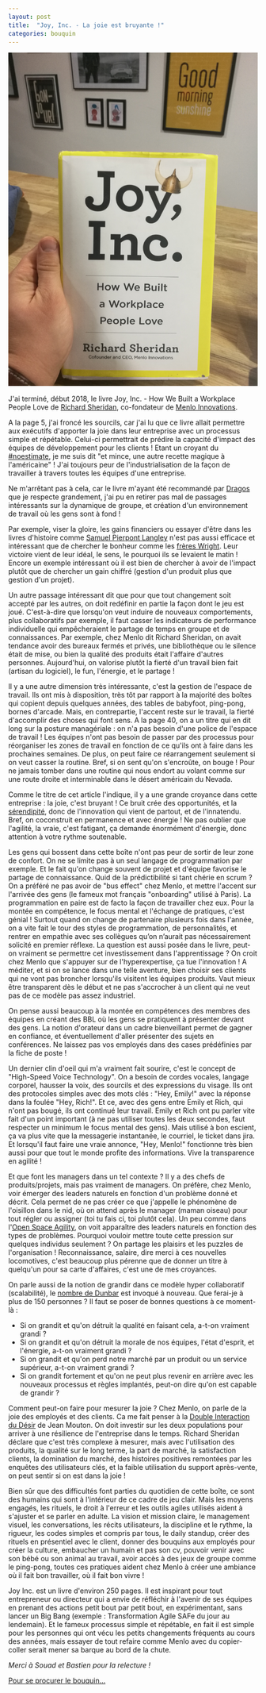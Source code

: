 ```yaml
---
layout: post
title:  "Joy, Inc. - La joie est bruyante !"
categories: bouquin
---
```

<a href="https://www.amazon.fr/Joy-Inc-Built-Workplace-People/dp/1591847125" target="joyincbook">
	<img src="/images/posts/joy_inc.jpg" class="img-floating-left-small">
</a>

J'ai terminé, début 2018, le livre Joy, Inc. - How We Built a Workplace People Love de <a href="https://twitter.com/menloprez" target="richardsheridan">Richard Sheridan</a>, co-fondateur de <a href="http://www.menloinnovations.com/joyinc/" target="menlo">Menlo Innovations</a>. 

A la page 5, j'ai froncé les sourcils, car j'ai lu que ce livre allait permettre aux exécutifs d'apporter la joie dans leur entreprise avec un processus simple et répétable. Celui-ci permettrait de prédire la capacité d'impact des équipes de développement pour les clients ! Etant un croyant du <a href="https://www.sois-net.fr/cessons-les-estimations-par-frederic-leguedois-printemps-agile-2015/" target="noestimateleguedois">#noestimate</a>, je me suis dit "et mince, une autre recette magique à l'américaine" ! J'ai toujours peur de l'industrialisation de la façon de travailler à travers toutes les équipes d'une entreprise.

Ne m'arrêtant pas à cela, car le livre m'ayant été recommandé par <a href="http://www.andwhatif.fr/" target="andwhatif">Dragos</a> que je respecte grandement, j'ai pu en retirer pas mal de passages intéressants sur la dynamique de groupe, et création d'un environnement de travail où les gens sont à fond ! 

Par exemple, viser la gloire, les gains financiers ou essayer d'être dans les livres d'histoire comme <a href="https://fr.wikipedia.org/wiki/Samuel_Pierpont_Langley" target="langley">Samuel Pierpont Langley</a> n'est pas aussi efficace et intéressant que de chercher le bonheur comme les <a href="https://fr.wikipedia.org/wiki/Orville_et_Wilbur_Wright" target="wright">frères Wright</a>. Leur victoire vient de leur idéal, le sens, le pourquoi ils se levaient le matin ! Encore un exemple intéressant où il est bien de chercher à avoir de l'impact plutôt que de chercher un gain chiffré (gestion d'un produit plus que gestion d'un projet).

Un autre passage intéressant dit que pour que tout changement soit accepté par les autres, on doit redéfinir en partie la façon dont le jeu est joué. C'est-à-dire que lorsqu'on veut induire de nouveaux comportements, plus collaboratifs par exemple, il faut casser les indicateurs de performance individuelle qui empêcheraient le partage de temps en groupe et de connaissances. Par exemple, chez Menlo dit Richard Sheridan, on avait tendance avoir des bureaux fermés et privés, une bibliothèque ou le silence était de mise, ou bien la qualité des produits était l'affaire d'autres personnes. Aujourd'hui, on valorise plutôt la fierté d'un travail bien fait (artisan du logiciel), le fun, l'énergie, et le partage !

Il y a une autre dimension très intéressante, c'est la gestion de l'espace de travail. Ils ont mis à disposition, très tôt par rapport à la majorité des boîtes qui copient depuis quelques années, des tables de babyfoot, ping-pong, bornes d'arcade. Mais, en contrepartie, l'accent reste sur le travail, la fierté d'accomplir des choses qui font sens. A la page 40, on a un titre qui en dit long sur la posture managériale : on n'a pas besoin d'une police de l'espace de travail ! Les équipes n'ont pas besoin de passer par des processus pour réorganiser les zones de travail en fonction de ce qu'ils ont à faire dans les prochaines semaines. De plus, on peut faire ce réarrangement seulement si on veut casser la routine. Bref, si on sent qu'on s'encroûte, on bouge ! Pour ne jamais tomber dans une routine qui nous endort au volant comme sur une route droite et interminable dans le désert américain du Nevada.

Comme le titre de cet article l'indique, il y a une grande croyance dans cette entreprise : la joie, c'est bruyant ! Ce bruit crée des opportunités, et la <a href="https://fr.wikipedia.org/wiki/S%C3%A9rendipit%C3%A9" target="serendipite">sérendipité</a>, donc de l'innovation qui vient de partout, et de l'innatendu. Bref, on coconstruit en permanence et avec énergie ! Ne pas oublier que l'agilité, la vraie, c'est fatigant, ça demande énormément d'énergie, donc attention à votre rythme soutenable.

Les gens qui bossent dans cette boîte n'ont pas peur de sortir de leur zone de confort. On ne se limite pas à un seul langage de programmation par exemple. Et le fait qu'on change souvent de projet et d'équipe favorise le partage de connaissance. Quid de la prédictibilité si tant chérie en scrum ? On a préféré ne pas avoir de "bus effect" chez Menlo, et mettre l'accent sur l'arrivée des gens (le fameux mot français "onboarding" utilisé à Paris). La programmation en paire est de facto la façon de travailler chez eux. Pour la montée en compétence, le focus mental et l'échange de pratiques, c'est génial ! Surtout quand on change de partenaire plusieurs fois dans l'année, on a vite fait le tour des styles de programmation, de personnalités, et rentrer en empathie avec ses collègues qu’on n’aurait pas nécessairement solicité en premier réflexe. La question est aussi posée dans le livre, peut-on vraiment se permettre cet investissement dans l'apprentissage ? On croit chez Menlo que s'appuyer sur de l'hyperexpertise, ça tue l'innovation ! A méditer, et si on se lance dans une telle aventure, bien choisir ses clients qui ne vont pas broncher lorsqu'ils visitent les équipes produits. Vaut mieux être transparent dès le début et ne pas s'accrocher à un client qui ne veut pas de ce modèle pas assez industriel.

On pense aussi beaucoup à la montée en compétences des membres des équipes en créant des BBL où les gens se pratiquent à présenter devant des gens. La notion d'orateur dans un cadre bienveillant permet de gagner en confiance, et éventuellement d'aller présenter des sujets en conférences. Ne laissez pas vos employés dans des cases prédéfinies par la fiche de poste ! 

Un dernier clin d'oeil qui m'a vraiment fait sourire, c'est le concept de "High-Speed Voice Technology". On a besoin de cordes vocales, langage corporel, hausser la voix, des sourcils et des expressions du visage. Ils ont des protocoles simples avec des mots clés : "Hey, Emily!" avec la réponse dans la foulée "Hey, Rich!". Et ce, avec des gens entre Emily et Rich, qui n'ont pas bougé, ils ont continué leur travail. Emily et Rich ont pu parler vite fait d'un point important (à ne pas utiliser toutes les deux secondes, faut respecter un minimum le focus mental des gens). Mais utilisé à bon escient, ça va plus vite que la messagerie instantanée, le courriel, le ticket dans jira. Et lorsqu'il faut faire une vraie annonce, "Hey, Menlo!" fonctionne très bien aussi pour que tout le monde profite des informations. Vive la transparence en agilité !

Et que font les managers dans un tel contexte ? Il y a des chefs de produits/projets, mais pas vraiment de managers. On préfère, chez Menlo, voir émerger des leaders naturels en fonction d'un problème donné et décrit. Cela permet de ne pas créer ce que j'appelle le phénomène de l'oisillon dans le nid, où on attend après le manager (maman oiseau) pour tout régler ou assigner (toi tu fais ci, toi plutôt cela). Un peu comme dans l'<a href="https://www.areyouagile.com/2017/11/dare-to-invite-openspace-agility/" target="OSA">Open Space Agility</a>, on voit apparaître des leaders naturels en fonction des types de problèmes. Pourquoi vouloir mettre toute cette pression sur quelques individus seulement ? On partage les plaisirs et les puzzles de l'organisation ! Reconnaissance, salaire, dire merci à ces nouvelles locomotives, c'est beaucoup plus pérenne que de donner un titre à quelqu'un pour sa carte d'affaires, c'est une de mes croyances. 

On parle aussi de la notion de grandir dans ce modèle hyper collaboratif (scalabilité), le <a href="https://fr.wikipedia.org/wiki/Nombre_de_Dunbar" target="dunbar">nombre de Dunbar</a> est invoqué à nouveau. Que ferai-je à plus de 150 personnes ? Il faut se poser de bonnes questions à ce moment-là :

* Si on grandit et qu'on détruit la qualité en faisant cela, a-t-on vraiment grandi ?
* Si on grandit et qu'on détruit la morale de nos équipes, l'état d'esprit, et l'énergie, a-t-on vraiment grandi ?
* Si on grandit et qu'on perd notre marché par un produit ou un service supérieur, a-t-on vraiment grandi ?
* Si on grandit fortement et qu'on ne peut plus revenir en arrière avec les nouveaux processus et règles implantés, peut-on dire qu'on est capable de grandir ?


Comment peut-on faire pour mesurer la joie ?
Chez Menlo, on parle de la joie des employés et des clients. Ca me fait penser à la <a href="https://www.youtube.com/watch?v=_jv7qhqKg6o" target="diad">Double Interaction du Désir</a> de Jean Mouton. On doit investir sur les deux populations pour arriver à une résilience de l'entreprise dans le temps. Richard Sheridan déclare que c'est très complexe à mesurer, mais avec l'utilisation des produits, la qualité sur le long terme, la part de marché, la satisfaction clients, la domination du marché, des histoires positives remontées par les enquêtes des utilisateurs clés, et la faible utilisation du support après-vente, on peut sentir si on est dans la joie !

Bien sûr que des difficultés font parties du quotidien de cette boîte, ce sont des humains qui sont à l'intérieur de ce cadre de jeu clair. Mais les moyens engagés, les rituels, le droit à l'erreur et les outils agiles utilisés aident à s'ajuster et se parler en adulte. La vision et mission claire, le management visuel, les conversations, les récits utilisateurs, la discipline et le rythme, la rigueur, les codes simples et compris par tous, le daily standup, créer des rituels en présentiel avec le client, donner des bouquins aux employés pour créer la culture, embaucher un humain et pas son cv, pouvoir venir avec son bébé ou son animal au travail, avoir accès à des jeux de groupe comme le ping-pong, toutes ces pratiques aident chez Menlo à créer une ambiance où il fait bon travailler, où il fait bon vivre !

Joy Inc. est un livre d'environ 250 pages. Il est inspirant pour tout entrepreneur ou directeur qui a envie de réfléchir à l'avenir de ses équipes en prenant des actions petit bout par petit bout, en expérimentant, sans lancer un Big Bang (exemple : Transformation Agile SAFe du jour au lendemain). Et le fameux processus simple et répétable, en fait il est simple pour les personnes qui ont vécu les petits changements fréquents au cours des années, mais essayer de tout refaire comme Menlo avec du copier-coller serait mener sa barque au bord de la chute.

_Merci à Souad et Bastien pour la relecture !_

<a href="https://www.amazon.fr/Joy-Inc-Built-Workplace-People/dp/1591847125" target="joyincbook">
	Pour se procurer le bouquin...
</a>
